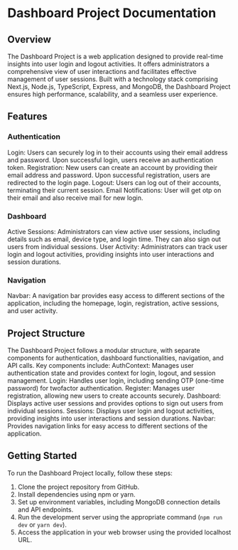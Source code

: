 # Dashboard Project Documentation
## Overview
The Dashboard Project is a web application designed to provide real-time
insights into user login and logout activities. It offers administrators a
comprehensive view of user interactions and facilitates effective management
of user sessions. Built with a technology stack comprising Next.js, Node.js,
TypeScript, Express, and MongoDB, the Dashboard Project ensures high
performance, scalability, and a seamless user experience.
## Features
### Authentication
Login: Users can securely log in to their accounts using their email address and
password. Upon successful login, users receive an authentication token.
Registration: New users can create an account by providing their email address
and password. Upon successful registration, users are redirected to the login
page.
Logout: Users can log out of their accounts, terminating their current session.
Email Notifications: User will get otp on their email and also receive mail for
new login.
### Dashboard
Active Sessions: Administrators can view active user sessions, including details
such as email, device type, and login time. They can also sign out users from
individual sessions.
User Activity: Administrators can track user login and logout activities,
providing insights into user interactions and session durations.
### Navigation
Navbar: A navigation bar provides easy access to different sections of the
application, including the homepage, login, registration, active sessions, and
user activity.
## Project Structure
The Dashboard Project follows a modular structure, with separate components
for authentication, dashboard functionalities, navigation, and API calls. Key
components include:
AuthContext: Manages user authentication state and provides context for
login, logout, and session management.
Login: Handles user login, including sending OTP (one-time password) for twofactor authentication.
Register: Manages user registration, allowing new users to create accounts
securely.
Dashboard: Displays active user sessions and provides options to sign out users
from individual sessions.
Sessions: Displays user login and logout activities, providing insights into user
interactions and session durations.
Navbar: Provides navigation links for easy access to different sections of the
application.
## Getting Started
To run the Dashboard Project locally, follow these steps:
1. Clone the project repository from GitHub.
2. Install dependencies using npm or yarn.
3. Set up environment variables, including MongoDB connection details and
API endpoints.
4. Run the development server using the appropriate command (`npm run dev`
or `yarn dev`).
5. Access the application in your web browser using the provided localhost
URL.

